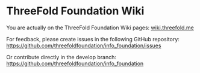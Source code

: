 # ThreeFold Foundation Wiki

You are actually on the ThreeFold Foundation Wiki pages:
[wiki.threefold.me](http://wiki.threefold.me)

For feedback, please create issues in the following GitHub repository:
https://github.com/threefoldfoundation/info_foundation/issues

Or contribute directly in the develop branch:
https://github.com/threefoldfoundation/info_foundation